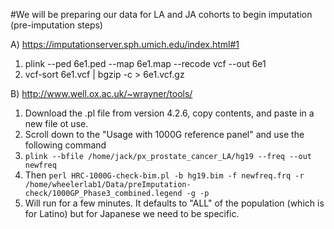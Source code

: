 #We will be preparing our data for LA and JA cohorts to begin imputation (pre-imputation steps)

A) https://imputationserver.sph.umich.edu/index.html#1
1) plink --ped 6e1.ped --map 6e1.map --recode vcf --out 6e1 
2) vcf-sort 6e1.vcf | bgzip -c > 6e1.vcf.gz
    
B) http://www.well.ox.ac.uk/~wrayner/tools/
1) Download the .pl file from version 4.2.6, copy contents, and paste in a new file ot use. 
2) Scroll down to the "Usage with 1000G reference panel" and use the following command 
3) `plink --bfile /home/jack/px_prostate_cancer_LA/hg19 --freq --out newfreq`
4) Then `perl HRC-1000G-check-bim.pl -b hg19.bim -f newfreq.frq -r /home/wheelerlab1/Data/preImputation-check/1000GP_Phase3_combined.legend -g -p`
5) Will run for a few minutes. It defaults to "ALL" of the population (which is for Latino) but for Japanese we need to be specific. 




 




